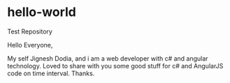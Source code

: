 # hello-world
Test Repository

Hello Everyone,

My self Jignesh Dodia, and i am a web developer with c# and angular technology.
Loved to share with you some good stuff for c# and AngularJS code on time interval.
Thanks.
